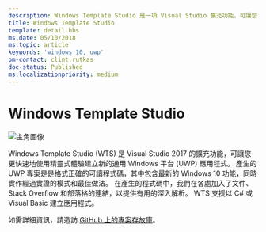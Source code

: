 ```yaml
---
description: Windows Template Studio 是一項 Visual Studio 擴充功能，可讓您快速建立 UWP 應用程式。
title: Windows Template Studio
template: detail.hbs
ms.date: 05/10/2018
ms.topic: article
keywords: 'windows 10, uwp'
pm-contact: clint.rutkas
doc-status: Published
ms.localizationpriority: medium
---
```

# <a name="windows-template-studio"></a>Windows Template Studio

![主角圖像](images/wts1.png)

Windows Template Studio (WTS) 是 Visual Studio 2017 的擴充功能，可讓您更快速地使用精靈式體驗建立新的通用 Windows 平台 (UWP) 應用程式。 產生的 UWP 專案是是格式正確的可讀程式碼，其中包含最新的 Windows 10 功能，同時實作經過實證的模式和最佳做法。 在產生的程式碼中，我們在各處加入了文件、Stack Overflow 和部落格的連結，以提供有用的深入解析。 WTS 支援以 C# 或 Visual Basic 建立應用程式。

如需詳細資訊，請造訪 [GitHub 上的專案存放庫](https://github.com/microsoft/windowsTemplateStudio)。

